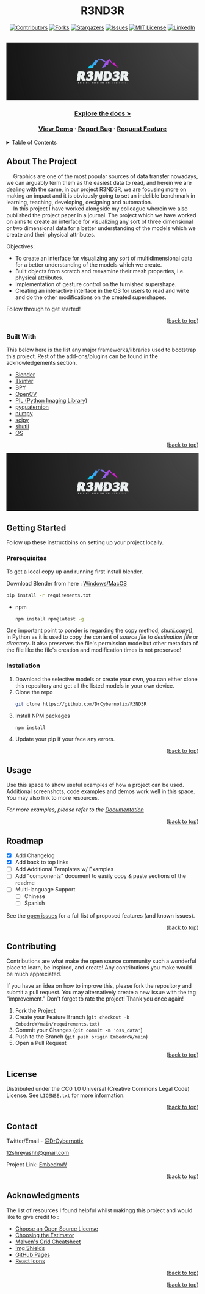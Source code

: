 

<!-- PROJECT SHIELDS -->
<!--
*** I'm using markdown "reference style" links for readability.
*** Reference links are enclosed in brackets [ ] instead of parentheses ( ).
*** See the bottom of this document for the declaration of the reference variables
*** for contributors-url, forks-url, etc. This is an optional, concise syntax you may use.
*** https://www.markdownguide.org/basic-syntax/#reference-style-links
-->
<div align="center">
  
  # R3ND3R
  
 [![Contributors][contributors-shield]][contributors-url]
 [![Forks][forks-shield]][forks-url]
 [![Stargazers][stars-shield]][stars-url]
 [![Issues][issues-shield]][issues-url]
 [![MIT License][license-shield]][license-url]
 [![LinkedIn][linkedin-shield]][linkedin-url]
</div>



<!-- PROJECT LOGO -->
<br />
<div align="center">
  <a href="https://github.com/DrCybernotix/R3ND3R/blob/main/myLogos/R3ND3R_logo.png">
    <img src="myLogos/R3ND3R_logo.png" alt="Logo">
  </a>

  <h3 align="center"Molding, Handling and Accessing Multi-Dimensional Models</h3>
  <p>
    <a href="https://github.com/shr3yash/R3ND3R"><strong>Explore the docs »</strong></a>
    <br />
    <br />
    <a href="https://github.com/shr3yash/R3ND3R">View Demo</a>
    ·
    <a href="https://github.com/shr3yash/R3ND3R/issues">Report Bug</a>
    ·
    <a href="https://github.com/DrCybernotix/R3ND3R/pulls">Request Feature</a>
  </p>
</div>



<!-- TABLE OF CONTENTS -->
<details>
  <summary>Table of Contents</summary>
  <ol>
    <li>
      <a href="#about-the-project">About The Project</a>
      <ul>
        <li><a href="#built-with">Built With</a></li>
      </ul>
    </li>
    <li>
      <a href="#getting-started">Getting Started</a>
      <ul>
        <li><a href="#prerequisites">Prerequisites</a></li>
        <li><a href="#installation">Installation</a></li>
      </ul>
    </li>
    <li><a href="#usage">Usage</a></li>
    <li><a href="#roadmap">Roadmap</a></li>
    <li><a href="#contributing">Contributing</a></li>
    <li><a href="#license">License</a></li>
    <li><a href="#contact">Contact</a></li>
    <li><a href="#acknowledgments">Acknowledgments</a></li>
  </ol>
</details>



<!-- ABOUT THE PROJECT -->
## About The Project


&emsp; Graphics are one of the most popular sources of data transfer nowadays, we can arguably term them as the easiest data to read, and herein we are dealing with the same, in our project R3ND3R, we are focusing more on making an impact and it is obviously going to set an indelible benchmark in learning, teaching, developing, designing and automation.
<br>
&emsp; In this project I have worked alongside my colleague wherein we also published the project paper in a journal. The project which we have worked on aims to create an interface for visualizing any sort of three dimensional or two dimensional data for a better understanding of the models which we create and their physical attributes.

Objectives:
* To create an interface for visualizing any sort of multidimensional data for a better understanding of the models which we create. 
* Built objects from scratch and reexamine their mesh properties, i.e. physical attributes.
* Implementation of gesture control on the furnished supershape. 
* Creating an interactive interface in the OS for users to read and wirte and do the other modifications on the created supershapes.

Follow through to get started!

<p align="right">(<a href="#top">back to top</a>)</p>



### Built With

This below here is the list any major frameworks/libraries used to bootstrap this project. Rest of the add-ons/plugins can be found in the acknowledgements section.

* [Blender](https://nextjs.org/)
* [Tkinter](https://reactjs.org/)
* [BPY](https://vuejs.org/)
* [OpenCV](https://angular.io/)
* [PIL (Python Imaging Library)](https://svelte.dev/)
* [pyquaternion](https://laravel.com)
* [numpy](https://getbootstrap.com)
* [scipy](https://jquery.com)
* [shutil]()
* [OS]()


<p align="right">(<a href="#top">back to top</a>)</p>

[![Product Name Screen Shot][product-screenshot]](https://example.com)

<!-- GETTING STARTED -->
## Getting Started

Follow up these instructioins on setting up your project locally. 

### Prerequisites

To get a local copy up and running first install blender.

Download Blender from here : [Windows/MacOS](https://www.blender.org/download/)

```sh
pip install -r requirements.txt
```

* npm
  ```sh
  npm install npm@latest -g
  ```
  
One important point to ponder is regarding the copy method, *shutil.copy()*, in Python as it is used to copy the content of *source file* to *destination file* or *directory*. It also preserves the file's permission mode but other metadata of the file like the file's creation and modification times is not preserved!

### Installation


1. Download the selective models or create your own, you can either clone this repository and get all the listed models in your own device.
2. Clone the repo
   ```sh
   git clone https://github.com/DrCybernotix/R3ND3R
   ```
3. Install NPM packages
   ```sh
   npm install
   ```
4. Update your pip if your face any errors.

<p align="right">(<a href="#top">back to top</a>)</p>



<!-- USAGE EXAMPLES -->
## Usage

Use this space to show useful examples of how a project can be used. Additional screenshots, code examples and demos work well in this space. You may also link to more resources.

_For more examples, please refer to the [Documentation](https://example.com)_

<p align="right">(<a href="#top">back to top</a>)</p>



<!-- ROADMAP -->
## Roadmap

- [x] Add Changelog
- [x] Add back to top links
- [ ] Add Additional Templates w/ Examples
- [ ] Add "components" document to easily copy & paste sections of the readme
- [ ] Multi-language Support
    - [ ] Chinese
    - [ ] Spanish

See the [open issues](https://github.com/othneildrew/Best-README-Template/issues) for a full list of proposed features (and known issues).

<p align="right">(<a href="#top">back to top</a>)</p>




<!-- CONTRIBUTING -->
## Contributing
Contributions are what make the open source community such a wonderful place to learn, be inspired, and create! Any contributions you make would be much appreciated.


If you have an idea on how to improve this, please fork the repository and submit a pull request. You may alternatively create a new issue with the tag "improvement."
Don't forget to rate the project! Thank you once again!

1. Fork the Project
2. Create your Feature Branch (`git checkout -b EmbedroW/main/requirements.txt`)
3. Commit your Changes (`git commit -m 'oss_data'`)
4. Push to the Branch (`git push origin EmbedroW/main`)
5. Open a Pull Request

<p align="right">(<a href="#top">back to top</a>)</p>



<!-- LICENSE -->
## License

Distributed under the CC0 1.0 Universal (Creative Commons Legal Code) License. See `LICENSE.txt` for more information.

<p align="right">(<a href="#top">back to top</a>)</p>



<!-- CONTACT -->
## Contact

Twitter/Email - [@DrCybernotix](https://twitter.com/DrCybernotix)

12shreyashh@gmail.com

Project Link: [EmbedroW](https://github.com/DrCybernotix/EmbedroW)

<p align="right">(<a href="#top">back to top</a>)</p>



<!-- ACKNOWLEDGMENTS -->
## Acknowledgments

The list of resources I found helpful whilst makingg this project and would like to give credit to :

* [Choose an Open Source License](https://choosealicense.com)
* [Choosing the Estimator](https://scikit-learn.org/stable/tutorial/machine_learning_map/index.html)
* [Malven's Grid Cheatsheet](https://grid.malven.co/)
* [Img Shields](https://shields.io)
* [GitHub Pages](https://pages.github.com)
* [React Icons](https://react-icons.github.io/react-icons/search)

<p align="right">(<a href="#top">back to top</a>)</p>



<p align="right">(<a href="#top">back to top</a>)</p>


<!-- MARKDOWN LINKS & IMAGES -->
<!-- https://www.markdownguide.org/basic-syntax/#reference-style-links -->
[contributors-shield]: https://img.shields.io/github/contributors/DrCybernotix/R3ND3R.svg?style=for-the-badge
[contributors-url]: https://github.com/DrCybernotix/R3ND3R/graphs/contributors
[forks-shield]: https://img.shields.io/github/forks/DrCybernotix/R3ND3R.svg?style=for-the-badge
[forks-url]: https://github.com/DrCybernotix/R3ND3R/network/members
[stars-shield]: https://img.shields.io/github/stars/DrCybernotix/R3ND3R.svg?style=for-the-badge
[stars-url]: https://github.com/DrCybernotix/R3ND3R/stargazers
[issues-shield]: https://img.shields.io/github/issues/DrCybernotix/R3ND3R?style=for-the-badge
[issues-url]: https://github.com/DrCybernotix/R3ND3R/issues
[license-shield]: https://img.shields.io/github/license/DrCybernotix/R3ND3R.svg?style=for-the-badge
[license-url]: https://github.com/DrCybernotix/R3ND3R/blob/master/LICENSE.txt
[linkedin-shield]: https://img.shields.io/badge/-LinkedIn-black.svg?style=for-the-badge&logo=linkedin&colorB=555
[linkedin-url]: https://www.linkedin.com/in/shreya-hiremath-8aa43b1b2
[product-screenshot]: https://github.com/shr3yash/R3ND3R/blob/main/myLogos/R3ND3R_logo.png
